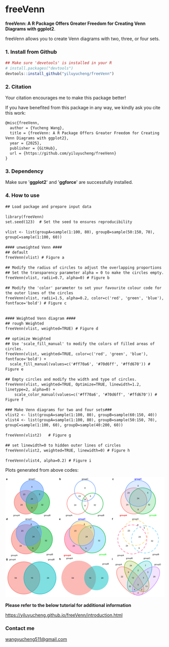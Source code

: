 # freeVenn

**freeVenn: A R Package Offers Greater Freedom for Creating Venn Diagrams with ggplot2**.

freeVenn allows you to create Venn diagrams with two, three, or four sets.

### 1. Install from Github

```R
## Make sure 'devetools' is installed in your R
# install.packages("devtools")
devtools::install_github("yiluyucheng/freeVenn")
```

### 2. Citation
Your citation encourages me to make this package better! 

If you have benefited from this package in any way, we kindly ask you cite this work:
```
@misc{freeVenn,
  author = {Yucheng Wang},
  title = {freeVenn: A R Package Offers Greater Freedom for Creating Venn Diagrams with ggplot2},
  year = {2025},
  publisher = {GitHub},
  url = {https://github.com/yiluyucheng/freeVenn}
}
```

### 3. Dependency

Make sure '**ggplot2**' and '**ggforce**' are successfully installed.

### 4. How to use


```
## Load package and prepare input data

library(freeVenn)
set.seed(123)  # Set the seed to ensures reproducibility

vlist <- list(groupA=sample(1:100, 80), groupB=sample(50:150, 70), groupC=sample(1:100, 60))

#### unweighted Venn ####
## default
freeVenn(vlist) # Figure a

## Modify the radius of circles to adjust the overlapping proportions
## Set the transparency parameter alpha = 0 to make the circles empty.
freeVenn(vlist, radii=0.7, alpha=0) # Figure b

## Modify the 'color' parameter to set your favourite colour code for the outer lines of the circles
freeVenn(vlist, radii=1.5, alpha=0.2, color=c('red', 'green', 'blue'), fontface='bold') # Figure c


#### Weighted Venn diagram ####
## rough Weighted
freeVenn(vlist, weighted=TRUE) # Figure d

## optimize Weighted
## Use 'scale_fill_manual' to modify the colors of filled areas of circles.
freeVenn(vlist, weighted=TRUE, color=c('red', 'green', 'blue'), fontface='bold') + 
  scale_fill_manual(values=c('#ff70a6', '#70d6ff', '#ffd670')) # Figure e

## Empty circles and modify the width and type of circles.
freeVenn(vlist, weighted=TRUE, Optimize=TRUE, linewidth=1.2, linetype=2, alpha=0) +
    scale_color_manual(values=c('#ff70a6', '#70d6ff', '#ffd670')) # Figure f

### Make Venn diagrams for two and four sets###
vlist2 <- list(groupA=sample(1:100, 80), groupB=sample(60:150, 40))
vlist4 <- list(groupA=sample(1:100, 80), groupB=sample(50:150, 70), groupC=sample(1:100, 60), groupD=sample(40:200, 60))

freeVenn(vlist2)   # Figure g

## set linewidth=0 to hidden outer lines of circles
freeVenn(vlist2, weighted=TRUE, linewidth=0) # Figure h

freeVenn(vlist4, alpha=0.2) # Figure i
```

Plots generated from above codes:

<img width="960" src="https://github.com/yiluyucheng/freeVenn/blob/main/examples/example.png">


**Please refer to the below tutorial for additional information**

https://yiluyucheng.github.io/freeVenn/introduction.html

### Contact me
wangyucheng511@gmail.com


